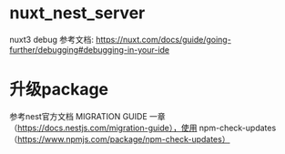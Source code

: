 # nuxt_nest_server
nuxt3 debug 参考文档: https://nuxt.com/docs/guide/going-further/debugging#debugging-in-your-ide
# 升级package
参考nest官方文档 MIGRATION GUIDE 一章（https://docs.nestjs.com/migration-guide），使用 npm-check-updates（https://www.npmjs.com/package/npm-check-updates）
